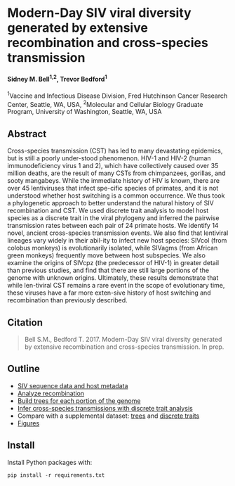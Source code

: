 # Modern-Day SIV viral diversity generated by extensive recombination and cross-species transmission

#### Sidney M. Bell<sup>1,2</sup>, Trevor Bedford<sup>1</sup>

<sup>1</sup>Vaccine and Infectious Disease Division, Fred Hutchinson Cancer Research Center, Seattle, WA, USA, <sup>2</sup>Molecular and Cellular Biology Graduate Program, University of Washington, Seattle, WA, USA

## Abstract

Cross-species transmission (CST) has led to many devastating epidemics, but is still a poorly under-stood phenomenon. HIV-1 and HIV-2 (human immunodeficiency virus 1 and 2), which have collectively caused over 35 million deaths, are the result of many CSTs from chimpanzees, gorillas, and sooty mangabeys. While the immediate history of HIV is known, there are over 45 lentiviruses that infect spe-cific species of primates, and it is not understood whether host switching is a common occurrence. We thus took a phylogenetic approach to better understand the natural history of SIV recombination and CST. We used discrete trait analysis to model host species as a discrete trait in the viral phylogeny and inferred the pairwise transmission rates between each pair of 24 primate hosts. We identify 14 novel, ancient cross-species transmission events. We also find that lentiviral lineages vary widely in their abil-ity to infect new host species: SIVcol (from colobus monkeys) is evolutionarily isolated, while SIVagms (from African green monkeys) frequently move between host subspecies. We also examine the origins of SIVcpz (the predecessor of HIV-1) in greater detail than previous studies, and find that there are still large portions of the genome with unknown origins. Ultimately, these results demonstrate that while len-tiviral CST remains a rare event in the scope of evolutionary time, these viruses have a far more exten-sive history of host switching and recombination than previously described.  

## Citation

> Bell S.M., Bedford T. 2017. Modern-Day SIV viral diversity generated by extensive recombination and cross-species transmission. In prep.

## Outline

* [SIV sequence data and host metadata](data/)  
* [Analyze recombination](recombination/)  
* [Build trees for each portion of the genome](beast/main/empiricalTrees/)  
* [Infer cross-species transmissions with discrete trait analysis](beast/main/discreteTraits/)  
* Compare with a supplemental dataset: [trees](beast/supplement/empiricalTrees) and [discrete traits](beast/supplement/discreteTraits/)  
* [Figures](figures/)

## Install

Install Python packages with:

    pip install -r requirements.txt
